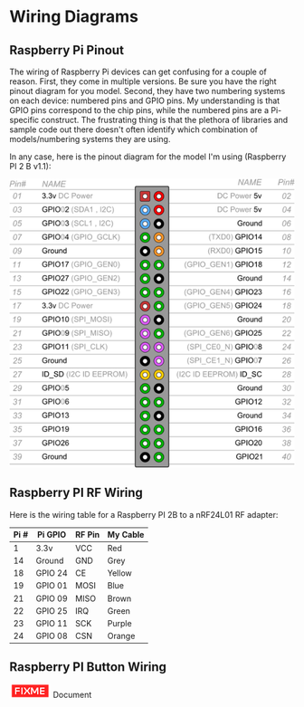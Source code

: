 Wiring Diagrams
================

Raspberry Pi Pinout
----------------

The wiring of Raspberry Pi devices can get confusing for a couple of reason.
First, they come in multiple versions. Be sure you have the right pinout diagram for you model.
Second, they have two numbering systems on each device: numbered pins and GPIO pins.
My understanding is that GPIO pins correspond to the chip pins, while the numbered pins are a Pi-specific construct.
The frustrating thing is that the plethora of libraries and sample code out there
doesn't often identify which combination of models/numbering systems they are using.

In any case, here is the pinout diagram for the model I'm using (Raspberry PI 2 B v1.1):

![raspberry-pi-2b-pins.png](raspberry-pi-2b-pins.png)

Raspberry PI RF Wiring
----------------

Here is the wiring table for a Raspberry PI 2B to a nRF24L01 RF adapter:

| Pi #    | Pi GPIO  | RF Pin  | My Cable |
| ------- | -------  | ------- | -------- |
| 1       | 3.3v     | VCC     | Red      |
| 14      | Ground   | GND     | Grey     |
| 18      | GPIO 24  | CE      | Yellow   |
| 19      | GPIO 01  | MOSI    | Blue     |
| 21      | GPIO 09  | MISO    | Brown    |
| 22      | GPIO 25  | IRQ     | Green    |
| 23      | GPIO 11  | SCK     | Purple   |
| 24      | GPIO 08  | CSN     | Orange   |


Raspberry PI Button Wiring
----------------

![](fixme.png) Document
